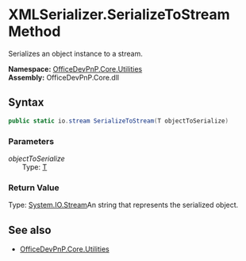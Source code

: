 # XMLSerializer.SerializeToStream Method  
Serializes an object instance to a stream.  

**Namespace:** [OfficeDevPnP.Core.Utilities](OfficeDevPnP.Core.Utilities.md)  
**Assembly:** OfficeDevPnP.Core.dll  
## Syntax
```C#
public static io.stream SerializeToStream(T objectToSerialize)
```
### Parameters
*objectToSerialize*  
&emsp;&emsp;Type: [T](T.md) 
&emsp;&emsp;  
  
### Return Value
Type: [System.IO.Stream](System.IO.Stream.md  
)An string that represents the serialized object.

## See also
- [OfficeDevPnP.Core.Utilities](OfficeDevPnP.Core.Utilities.md)
